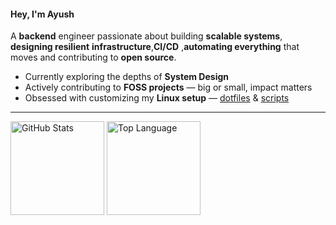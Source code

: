 #### Hey, I'm Ayush

A **backend** engineer passionate about building **scalable systems**, **designing resilient** **infrastructure**,**CI/CD** ,**automating everything** that moves and contributing to **open source**.

- Currently exploring the depths of **System Design**
- Actively contributing to **FOSS projects** — big or small, impact matters
- Obsessed with customizing my **Linux setup** — [dotfiles](https://github.com/ad1822/hyprdots) &  [scripts](https://github.com/ad1822/dotsh)

---
<div>
  <a href="https://github.com/anuraghazra/github-readme-stats?tab=readme-ov-file#github-stats-card"><img height=150 align="center" alt="GitHub Stats" src="https://github-readme-stats.vercel.app/api?username=ad1822&show_icons=true&custom_title=GitHub+Statistics&title_color=cba6f7&theme=catppuccin_mocha&border_color=45475a&hide_border=false"/></a>
  <a href="https://github.com/anuraghazra/github-readme-stats?tab=readme-ov-file#top-languages-card"><img height=150 align="center" alt="Top Language" src="https://github-readme-streak-stats.herokuapp.com?user=ad1822&layout=compact&theme=catppuccin-mocha&text_color=cdd6f4&title_color=cba6f7&border_color=45475a&hide_border=false"/></a>
</div>

